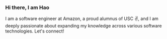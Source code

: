 ### Hi there, I am Hao
I am a software engineer at Amazon, a proud alumnus of USC ✌️, and I am deeply passionate about expanding my knowledge across various software technologies. Let's connect!
